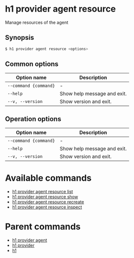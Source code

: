 
# h1 provider agent resource

Manage resources of the agent

## Synopsis

```bash
$ h1 provider agent resource <options>
```

## Common options

| Option name               | Description                 |
| ------------------------- | --------------------------- |
| ```--command {command}``` | -                           |
| ```--help```              | Show help message and exit. |
| ```--v, --version```      | Show version and exit.      |

## Operation options

| Option name               | Description                 |
| ------------------------- | --------------------------- |
| ```--command {command}``` | -                           |
| ```--help```              | Show help message and exit. |
| ```--v, --version```      | Show version and exit.      |

# Available commands

* [h1 provider agent resource list](./list/README.md)
* [h1 provider agent resource show](./show/README.md)
* [h1 provider agent resource recreate](./recreate/README.md)
* [h1 provider agent resource inspect](./inspect/README.md)

# Parent commands

* [h1 provider agent](./../README.md)
* [h1 provider](./../../README.md)
* [h1](./../../../README.md)
